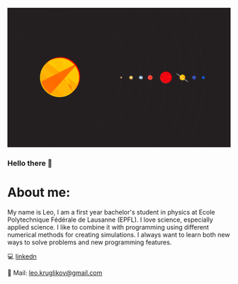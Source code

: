 ![..](https://github.com/leokruglikov/leokruglikov/blob/main/352042n.png)
### Hello there 👋
# About me: 
My name is Leo, I am a first year bachelor's student in physics at Ecole Polytechnique Fédérale de Lausanne (EPFL). I love science, especially applied science. I like to combine it with programming using different numerical methods for creating simulations. I always want to learn both new ways to solve problems and new programming features.

:computer: [linkedn](www.linkedin.com/in/leo-kruglikov-47b028150)

:email: Mail: leo.kruglikov@gmail.com

<!--
**leokruglikov/leokruglikov** is a ✨ _special_ ✨ repository because its `README.md` (this file) appears on your GitHub profile.

Here are some ideas to get you started:

- 🔭 I’m currently working on ...
- 🌱 I’m currently learning ...
- 👯 I’m looking to collaborate on ...
- 🤔 I’m looking for help with ...
- 💬 Ask me about ...
- 📫 How to reach me: ...
- 😄 Pronouns: ...
- ⚡ Fun fact: ...
-->
